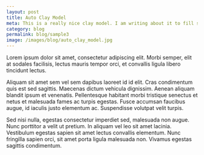 ```yaml
---
layout: post
title: Auto Clay Model
meta: This is a really nice clay model. I am writing about it to fill some space.
category: blog
permalink: blog/sample3
image: /images/blog/auto_clay_model.jpg
---
```


Lorem ipsum dolor sit amet, consectetur adipiscing elit. Morbi semper, elit at sodales facilisis, lectus mauris tempor orci, et convallis ligula libero tincidunt lectus. 

Aliquam sit amet sem vel sem dapibus laoreet id id elit. Cras condimentum quis est sed sagittis. Maecenas dictum vehicula dignissim. Aenean aliquam blandit ipsum et venenatis. Pellentesque habitant morbi tristique senectus et netus et malesuada fames ac turpis egestas. Fusce accumsan faucibus augue, id iaculis justo elementum ac. Suspendisse volutpat velit turpis. 

Sed nisi nulla, egestas consectetur imperdiet sed, malesuada non augue. Nunc porttitor a velit ut pretium. In aliquam vel leo sit amet lacinia. Vestibulum egestas sapien sit amet lectus convallis elementum. Nunc fringilla sapien orci, sit amet porta ligula malesuada non. Vivamus egestas sagittis condimentum. 